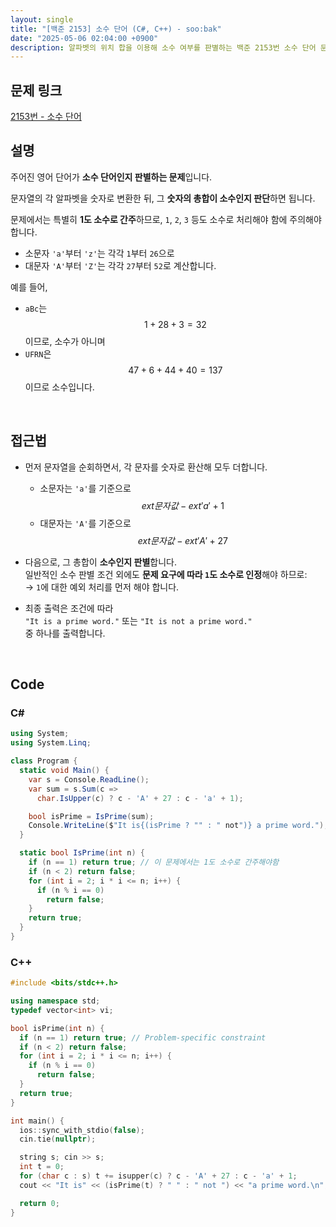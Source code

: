 ```yaml
---
layout: single
title: "[백준 2153] 소수 단어 (C#, C++) - soo:bak"
date: "2025-05-06 02:04:00 +0900"
description: 알파벳의 위치 합을 이용해 소수 여부를 판별하는 백준 2153번 소수 단어 문제의 C# 및 C++ 풀이 및 해설
---
```


## 문제 링크
[2153번 - 소수 단어](https://www.acmicpc.net/problem/2153)

## 설명
주어진 영어 단어가 **소수 단어인지 판별하는 문제**입니다.

문자열의 각 알파벳을 숫자로 변환한 뒤, 그 **숫자의 총합이 소수인지 판단**하면 됩니다.

문제에서는 특별히 **1도 소수로 간주**하므로, `1`, `2`, `3` 등도 소수로 처리해야 함에 주의해야 합니다.

- 소문자 `'a'`부터 `'z'`는 각각 `1`부터 `26`으로
- 대문자 `'A'`부터 `'Z'`는 각각 `27`부터 `52`로 계산합니다.

예를 들어,
- `aBc`는 $$1 + 28 + 3 = 32$$이므로, 소수가 아니며
- `UFRN`은 $$47 + 6 + 44 + 40 = 137$$이므로 소수입니다.

<br>

## 접근법
- 먼저 문자열을 순회하면서, 각 문자를 숫자로 환산해 모두 더합니다.
  - 소문자는 `'a'`를 기준으로 $$	ext{문자값} - 	ext{'a'} + 1$$
  - 대문자는 `'A'`를 기준으로 $$	ext{문자값} - 	ext{'A'} + 27$$

- 다음으로, 그 총합이 **소수인지 판별**합니다.<br>
  일반적인 소수 판별 조건 외에도 **문제 요구에 따라 `1`도 소수로 인정**해야 하므로:<br>
  → `1`에 대한 예외 처리를 먼저 해야 합니다.

- 최종 출력은 조건에 따라<br>
  `"It is a prime word."` 또는 `"It is not a prime word."`<br>
  중 하나를 출력합니다.

<br>

## Code

### C#

```csharp
using System;
using System.Linq;

class Program {
  static void Main() {
    var s = Console.ReadLine();
    var sum = s.Sum(c =>
      char.IsUpper(c) ? c - 'A' + 27 : c - 'a' + 1);

    bool isPrime = IsPrime(sum);
    Console.WriteLine($"It is{(isPrime ? "" : " not")} a prime word.");
  }

  static bool IsPrime(int n) {
    if (n == 1) return true; // 이 문제에서는 1도 소수로 간주해야함
    if (n < 2) return false;
    for (int i = 2; i * i <= n; i++) {
      if (n % i == 0)
        return false;
    }
    return true;
  }
}
```

### C++

```cpp
#include <bits/stdc++.h>

using namespace std;
typedef vector<int> vi;

bool isPrime(int n) {
  if (n == 1) return true; // Problem-specific constraint
  if (n < 2) return false;
  for (int i = 2; i * i <= n; i++) {
    if (n % i == 0)
      return false;
  }
  return true;
}

int main() {
  ios::sync_with_stdio(false);
  cin.tie(nullptr);

  string s; cin >> s;
  int t = 0;
  for (char c : s) t += isupper(c) ? c - 'A' + 27 : c - 'a' + 1;
  cout << "It is" << (isPrime(t) ? " " : " not ") << "a prime word.\n";

  return 0;
}
```
